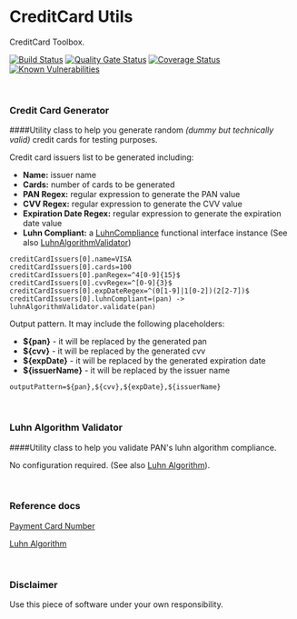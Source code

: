# CreditCard Utils

CreditCard Toolbox.

[![Build Status](https://travis-ci.com/xcapdevila/creditcard-utils.svg)](https://travis-ci.com/xcapdevila/creditcard-utils)
[![Quality Gate Status](https://sonarcloud.io/api/project_badges/measure?project=xcapdevila_creditcard-utils&metric=alert_status)](https://sonarcloud.io/dashboard?id=xcapdevila_creditcard-utils)
[![Coverage Status](https://coveralls.io/repos/github/xcapdevila/creditcard-utils/badge.svg)](https://coveralls.io/github/xcapdevila/creditcard-utils)
[![Known Vulnerabilities](https://snyk.io/test/github/xcapdevila/creditcard-utils/badge.svg)](https://snyk.io/test/github/xcapdevila/creditcard-utils)

<br>

### Credit Card Generator

####Utility class to help you generate random *(dummy but technically valid)* credit cards for testing purposes.

Credit card issuers list to be generated including:
- **Name:** issuer name
- **Cards:** number of cards to be generated
- **PAN Regex:** regular expression to generate the PAN value
- **CVV Regex:** regular expression to generate the CVV value
- **Expiration Date Regex:** regular expression to generate the expiration date value
- **Luhn Compliant:** a [LuhnCompliance](src/main/java/io/github/xcapdevila/creditcard/utils/LuhnCompliance.java) functional interface instance (See also [LuhnAlgorithmValidator](src/main/java/io/github/xcapdevila/creditcard/utils/LuhnAlgorithmValidator.java))
```
creditCardIssuers[0].name=VISA
creditCardIssuers[0].cards=100
creditCardIssuers[0].panRegex=^4[0-9]{15}$
creditCardIssuers[0].cvvRegex=^[0-9]{3}$
creditCardIssuers[0].expDateRegex=^(0[1-9]|1[0-2])(2[2-7])$
creditCardIssuers[0].luhnCompliant=(pan) -> luhnAlgorithmValidator.validate(pan)
```

Output pattern. It may include the following placeholders:
- **${pan}** - it will be replaced by the generated pan
- **${cvv}** - it will be replaced by the generated cvv
- **${expDate}** - it will be replaced by the generated expiration date
- **${issuerName}** - it will be replaced by the issuer name
```
outputPattern=${pan},${cvv},${expDate},${issuerName}
```

<br>

### Luhn Algorithm Validator

####Utility class to help you validate PAN's luhn algorithm compliance.

No configuration required. (See also [Luhn Algorithm](https://en.wikipedia.org/wiki/Luhn_algorithm)).

<br>

### Reference docs
[Payment Card Number](https://en.wikipedia.org/wiki/Payment_card_number)

[Luhn Algorithm](https://en.wikipedia.org/wiki/Luhn_algorithm)

<br>

### Disclaimer

Use this piece of software under your own responsibility.
